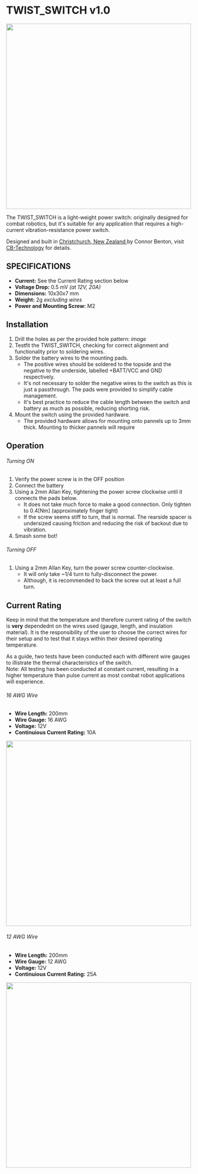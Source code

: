 # TWIST_SWITCH v1.0

<img src="/Switch.jpg" width="500">

The TWIST_SWITCH is a light-weight power switch: originally designed for combat robotics, but it's suitable for any application that requires a high-current vibration-resistance power switch. 

Designed and built in [Christchurch, New Zealand ](https://www.google.co.nz/maps/place/Christchurch+New+Zealand) by Connor Benton, visit [CB-Technology](https://www.cb-tech.co.nz/) for details.

## SPECIFICATIONS

- **Current:** See the Current Rating section below
- **Voltage Drop:** 0.5 mV *(at 12V, 20A)*
- **Dimensions:** 10x30x7 mm
- **Weight:** 2g *excluding wires*
- **Power and Mounting Screw:** M2

## Installation

1. Drill the holes as per the provided hole pattern: 
   *image*
2. Testfit the TWIST_SWITCH, checking for correct alignment and functionality prior to soldering wires.
3. Solder the battery wires to the mounting pads.
   - The positive wires should be soldered to the topside and the negative to the underside, labelled +BATT/VCC and GND respectively. 
   - It's not necessary to solder the negative wires to the switch as this is just a passthrough. The pads were provided to simplify cable management.
   - It's best practice to reduce the cable length between the switch and battery as much as possible, reducing shorting risk.
4. Mount the switch using the provided hardware.
   - The provided hardware allows for mounting onto pannels up to 3mm thick. Mounting to thicker pannels will require 
  
## Operation

###### Turning ON

1. Verify the power screw is in the OFF position
2. Connect the battery 
3. Using a 2mm Allan Key, tightening the power screw clockwise until it connects the pads below. 
   - It does not take much force to make a good connection. Only tighten to 0.4[Nm] (approximately finger tight)
   - If the screw seems stiff to turn, that is normal. The rearside spacer is undersized causing friction and reducing the risk of backout due to vibration.
5. Smash some bot! 

###### Turning OFF

1. Using a 2mm Allan Key, turn the power screw counter-clockwise.
   - It will only take ~1/4 turn to fully-disconnect the power.
   - Although, it is recommended to back the screw out at least a full turn.

## Current Rating

Keep in mind that the temperature and therefore current rating of the switch is **very** dependednt on the wires used (gauge, length, and insulation material). 
It is the responsibility of the user to choose the correct wires for their setup and to test that it stays within their desired operating temperature. 

As a guide, two tests have been conducted each with different wire gauges to illistrate the thermal characteristics of the switch.  
Note: All testing has been conducted at constant current, resulting in a higher temperature than pulse current as most combat robot applications will experience. 

###### 16 AWG Wire

 - **Wire Length:** 200mm
 - **Wire Gauge:** 16 AWG
 - **Voltage:** 12V
 - **Continuious Current Rating:** 10A 

<img src="/Temperature Curve.png" width="500">

###### 12 AWG Wire

 - **Wire Length:** 200mm
 - **Wire Gauge:** 12 AWG
 - **Voltage:** 12V
 - **Continuious Current Rating:** 25A 

<img src="/Temperature Curve.png" width="500">
